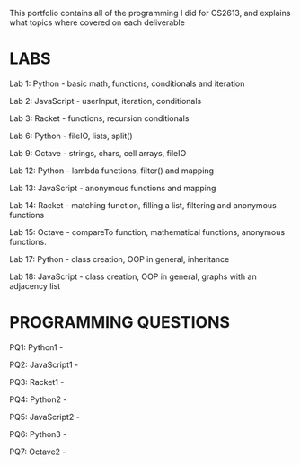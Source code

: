 This portfolio contains all of the programming I did for CS2613, and explains what topics where covered on each deliverable

# **LABS**

Lab 1: Python - basic math, functions, conditionals and iteration

Lab 2: JavaScript - userInput, iteration, conditionals

Lab 3: Racket - functions, recursion conditionals

Lab 6: Python - fileIO, lists, split()

Lab 9: Octave - strings, chars, cell arrays, fileIO

Lab 12: Python - lambda functions, filter() and mapping

Lab 13: JavaScript - anonymous functions and mapping

Lab 14: Racket - matching function, filling a list, filtering and anonymous functions

Lab 15: Octave - compareTo function, mathematical functions, anonymous functions.

Lab 17: Python - class creation, OOP in general, inheritance 

Lab 18: JavaScript - class creation, OOP in general, graphs with an adjacency list

# **PROGRAMMING QUESTIONS**

PQ1: Python1 -

PQ2: JavaScript1 -

PQ3: Racket1 -

PQ4: Python2 -

PQ5: JavaScript2 -

PQ6: Python3 -

PQ7: Octave2 -

